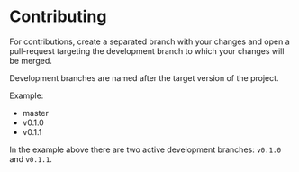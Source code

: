 # Contributing

For contributions, create a separated branch with your changes and open
a pull-request targeting the development branch to which your changes
will be merged.

Development branches are named after the target version of the project.

Example:

- master
- v0.1.0 
- v0.1.1

In the example above there are two active development branches: `v0.1.0` and `v0.1.1`.

